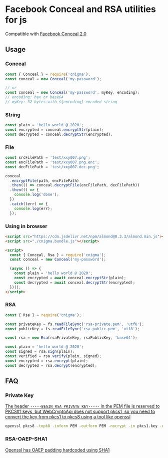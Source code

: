 # Facebook Conceal and RSA utilities for js

Compatible with [Facebook Conceal 2.0](https://github.com/facebook/conceal)

## Usage

### Conceal

```js
const { Conceal } = require('cnigma');
const conceal = new Conceal('my-password');

// or
const conceal = new Conceal('my-password', myKey, encoding);
// encoding: hex or base64
// myKey: 32 bytes with ${encoding} encoded string
```

### String

```js
const plain = 'hello world @ 2020';
const encrypted = conceal.encryptStr(plain);
const decrypted = conceal.decryptStr(encrypted);
```

### File

```js
const srcFilePath = 'test/xxy007.png';
const encFilePath = 'test/xxy007.png.enc';
const decFilePath = 'test/xxy007.dec.png';

conceal
  .encryptFile(path, encFilePath)
  .then(() => conceal.decryptFile(encFilePath, decFilePath))
  .then(() => {
    console.log('done');
  })
  .catch((err) => {
    console.log(err);
  });
```

### Using in browser

```html
<script src="https://cdn.jsdelivr.net/npm/almond@0.3.3/almond.min.js"></script>
<script src="./cnigma.bundle.js"></script>

<script>
  const { Conceal, Rsa } = require('cnigma');
  const conceal = new Conceal('my-password');

  (async () => {
    const plain = 'hello world @ 2020';
    const encrypted = await conceal.encryptStr(plain);
    const decrypted = await conceal.decryptStr(encrypted);
  })();
</script>
```

### RSA

```js
const { Rsa } = require('cnigma');

const privateKey = fs.readFileSync('rsa-private.pem', 'utf8');
const publicKey = fs.readFileSync('rsa-public.pem', 'utf8');

const rsa = new Rsa(rsaPrivateKey, rsaPublicKey, 'base64');

const plain = 'hello world @ 2020';
const signed = rsa.sign(plain);
const verified = rsa.verify(plain, signed);
const encrypted = rsa.encrypt(plain);
const decrypted = rsa.decrypt(encrypted);
```

## FAQ

### Private Key

[The header `-----BEGIN RSA PRIVATE KEY-----` in the PEM file is reserved to PKCS#1 keys, but WebCryptoApi does not support pkcs1, so you need to convert the key from pkcs1 to pkcs8 using a tool like openssl](https://stackoverflow.com/questions/51033786/how-can-i-import-an-rsa-private-key-in-pem-format-for-use-with-webcrypto)

```sh
openssl pkcs8 -topk8 -inform PEM -outform PEM -nocrypt -in pkcs1.key -out pkcs8.key
```

### RSA-OAEP-SHA1

[Openssl has OAEP padding hardcoded using SHA1](https://stackoverflow.com/questions/33532091/rsa-crypto-between-node-js-and-webcrypto)

